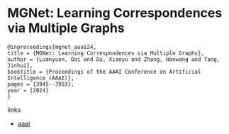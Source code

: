 # MGNet: Learning Correspondences via Multiple Graphs

```
@inproceedings{mgnet_aaai24,
title = {MGNet: Learning Correspondences via Multiple Graphs},
author = {Luanyuan, Dai and Du, Xiaoyu and Zhang, Hanwang and Tang, Jinhui},
booktitle = {Proceedings of the AAAI Conference on Artificial Intelligence (AAAI)},
pages = {3945--3953},
year = {2024}
}
```

links
- [aaai](https://ojs.aaai.org/index.php/AAAI/article/view/28187)
